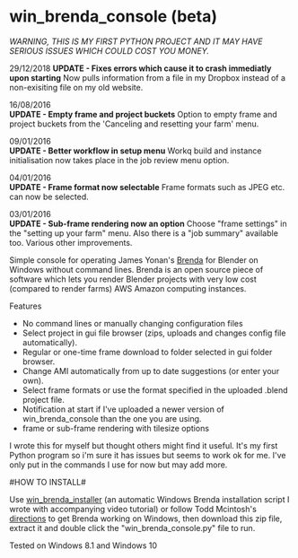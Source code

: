 # win_brenda_console (beta)

*WARNING, THIS IS MY FIRST PYTHON PROJECT AND IT MAY HAVE SERIOUS ISSUES WHICH COULD COST YOU MONEY.*

29/12/2018
**UPDATE - Fixes errors which cause it to crash immediatly upon starting**
Now pulls information from a file in my Dropbox instead of a non-exisiting file on my old website.

16/08/2016\
**UPDATE - Empty frame and project buckets**
Option to empty frame and project buckets from the 'Canceling and resetting your farm' menu.

09/01/2016\
**UPDATE - Better workflow in setup menu**
Workq build and instance initialisation now takes place in the job review menu option.

04/01/2016\
**UPDATE - Frame format now selectable**
Frame formats such as JPEG etc. can now be selected.

03/01/2016\
**UPDATE - Sub-frame rendering now an option**
Choose "frame settings" in the "setting up your farm" menu. Also there is a "job summary" available too. Various other improvements.

Simple console for operating James Yonan's [Brenda](https://github.com/jamesyonan/brenda) for Blender on Windows without command lines. Brenda is an open source piece of software which lets you render Blender projects with very low cost (compared to render farms) AWS Amazon computing instances.

Features

* No command lines or manually changing configuration files
* Select project in gui file browser (zips, uploads and changes config file automatically).
* Regular or one-time frame download to folder selected in gui folder browser.
* Change AMI automatically from up to date suggestions (or enter your own).
* Select frame formats or use the format specified in the uploaded .blend project file.
* Notification at start if I've uploaded a newer version of win_brenda_console than the one you are using.
* frame or sub-frame rendering with tilesize options

I wrote this for myself but thought others might find it useful. It's my first Python program so i'm sure it has issues but seems to work ok for me. I've only put in the commands I use for now but may add more.
 
#HOW TO INSTALL#

Use [win_brenda_installer](https://github.com/rider-rebooted/win_brenda_installer) (an automatic Windows Brenda installation script I wrote with accompanying video tutorial) or follow Todd Mcintosh's [directions](http://brendapro.com/forum/viewtopic.php?f=0&t=76&sid=e6bc8c5335e35bab0605da5a5a6f9965) to get Brenda working on Windows, then download this zip file, extract it and double click the "win_brenda_console.py" file to run.


Tested on Windows 8.1 and Windows 10


